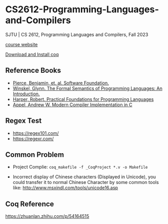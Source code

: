 # CS2612-Programming-Languages-and-Compilers
SJTU |   CS 2612, Programming Languages and Compilers, Fall 2023

[course website](https://jhc.sjtu.edu.cn/public/courses/CS2612/)



[Download and Install coq](https://coq.inria.fr/download)


## Reference Books
* [Pierce, Benjamin, et. al. Software Foundation.](https://idris-hackers.github.io/software-foundations/pdf/sf-idris-2018.pdf)
* [Winskel, Glynn. The Formal Semantics of Programming Languages: An Introduction.](https://cloudflare-ipfs.com/ipfs/bafykbzaceas6kiragqrriyukfx5l2wyh34wjwelyeptdeg7qjisrmwsyp7tck?filename=Glynn%20Winskel%20-%20The%20Formal%20Semantics%20of%20Programming%20Languages_%20An%20Introduction%20%28Foundations%20of%20Computing%29-The%20MIT%20Press%20%281993%29.pdf)
* [Harper, Robert. Practical Foundations for Programming Languages](https://profs.sci.univr.it/~merro/files/harper.pdf)
* [Appel, Andrew W. Modern Compiler Implementation in C](https://cloudflare-ipfs.com/ipfs/bafykbzaceciulcuh6tjm5osrz3dphqpar3elh5vamvf56ziebskci3tpvn466?filename=Andrew%20W.%20Appel%2C%20%20Maia%20Ginsburg%20-%20Modern%20Compiler%20Implementation%20in%20C-Cambridge%20University%20Press%20%281998%29.pdf)

## Regex Test
* https://regex101.com/
* https://regexr.com/

## Common Problem

* Project Complie: `coq_makefile -f _CoqProject *.v -o Makefile`

* Incorrect display of Chinese characters (Displayed in Unicode), you could transfer it to normal Chinese Character by some common tools like: http://www.msxindl.com/tools/unicode16.asp

## Coq Reference

https://zhuanlan.zhihu.com/p/54164515
